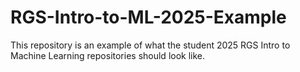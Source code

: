 # RGS-Intro-to-ML-2025-Example

This repository is an example of what the student 2025 RGS Intro to Machine Learning repositories should look like.

